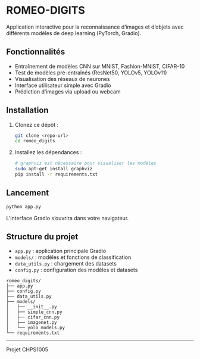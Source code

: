 # ROMEO-DIGITS

Application interactive pour la reconnaissance d’images et d’objets avec différents modèles de deep learning (PyTorch, Gradio).

## Fonctionnalités

- Entraînement de modèles CNN sur MNIST, Fashion-MNIST, CIFAR-10
- Test de modèles pré-entraînés (ResNet50, YOLOv5, YOLOv11)
- Visualisation des réseaux de neurones
- Interface utilisateur simple avec Gradio
- Prédiction d’images via upload ou webcam

## Installation

1. Clonez ce dépôt :
   ```bash
   git clone <repo-url>
   cd romeo_digits
   ```
2. Installez les dépendances :
   ```bash
   # graphviz est nécessaire pour visualiser les modèles
   sudo apt-get install graphviz
   pip install -r requirements.txt
   ```

## Lancement

```bash
python app.py
```

L’interface Gradio s’ouvrira dans votre navigateur.

## Structure du projet

- `app.py` : application principale Gradio
- `models/` : modèles et fonctions de classification
- `data_utils.py` : chargement des datasets
- `config.py` : configuration des modèles et datasets

```
romeo_digits/
├── app.py
├── config.py
├── data_utils.py
├── models/
│   ├── __init__.py
│   ├── simple_cnn.py
│   ├── cifar_cnn.py
│   ├── imagenet.py
│   └── yolo_models.py
└── requirements.txt
```

---
Projet CHPS1005
